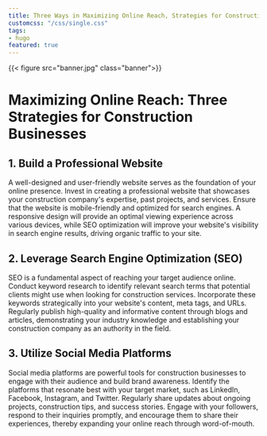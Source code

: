 ```yaml
---
title: Three Ways in Maximizing Online Reach, Strategies for Construction Businesses
customcss: "/css/single.css"
tags: 
- hugo
featured: true
---
```


{{< figure src="banner.jpg" class="banner">}}

# Maximizing Online Reach: Three Strategies for Construction Businesses


## 1. Build a Professional Website

A well-designed and user-friendly website serves as the foundation of your online presence. Invest in creating a professional website that showcases your construction company's expertise, past projects, and services. Ensure that the website is mobile-friendly and optimized for search engines. A responsive design will provide an optimal viewing experience across various devices, while SEO optimization will improve your website's visibility in search engine results, driving organic traffic to your site.

## 2. Leverage Search Engine Optimization (SEO)

SEO is a fundamental aspect of reaching your target audience online. Conduct keyword research to identify relevant search terms that potential clients might use when looking for construction services. Incorporate these keywords strategically into your website's content, meta tags, and URLs. Regularly publish high-quality and informative content through blogs and articles, demonstrating your industry knowledge and establishing your construction company as an authority in the field.

## 3. Utilize Social Media Platforms

Social media platforms are powerful tools for construction businesses to engage with their audience and build brand awareness. Identify the platforms that resonate best with your target market, such as LinkedIn, Facebook, Instagram, and Twitter. Regularly share updates about ongoing projects, construction tips, and success stories. Engage with your followers, respond to their inquiries promptly, and encourage them to share their experiences, thereby expanding your online reach through word-of-mouth.

